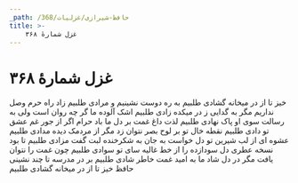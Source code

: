 ```yaml
---
_path: /حافظ-شیرازی/غزلیات/368
title: >-
    غزل شمارهٔ ۳۶۸
---
```

# غزل شمارهٔ ۳۶۸

خیز تا از در میخانه گشادی طلبیم
به ره دوست نشینیم و مرادی طلبیم
زاد راه حرم وصل نداریم مگر
به گدایی ز در میکده زادی طلبیم
اشک آلوده ما گر چه روان است ولی
به رسالت سوی او پاک نهادی طلبیم
لذت داغ غمت بر دل ما باد حرام
اگر از جور غم عشق تو دادی طلبیم
نقطه خال تو بر لوح بصر نتوان زد
مگر از مردمک دیده مدادی طلبیم
عشوه ای از لب شیرین تو دل خواست به جان
به شکرخنده لبت گفت مزادی طلبیم
تا بود نسخه عطری دل سودازده را
از خط غالیه سای تو سوادی طلبیم
چون غمت را نتوان یافت مگر در دل شاد
ما به امید غمت خاطر شادی طلبیم
بر در مدرسه تا چند نشینی حافظ
خیز تا از در میخانه گشادی طلبیم
